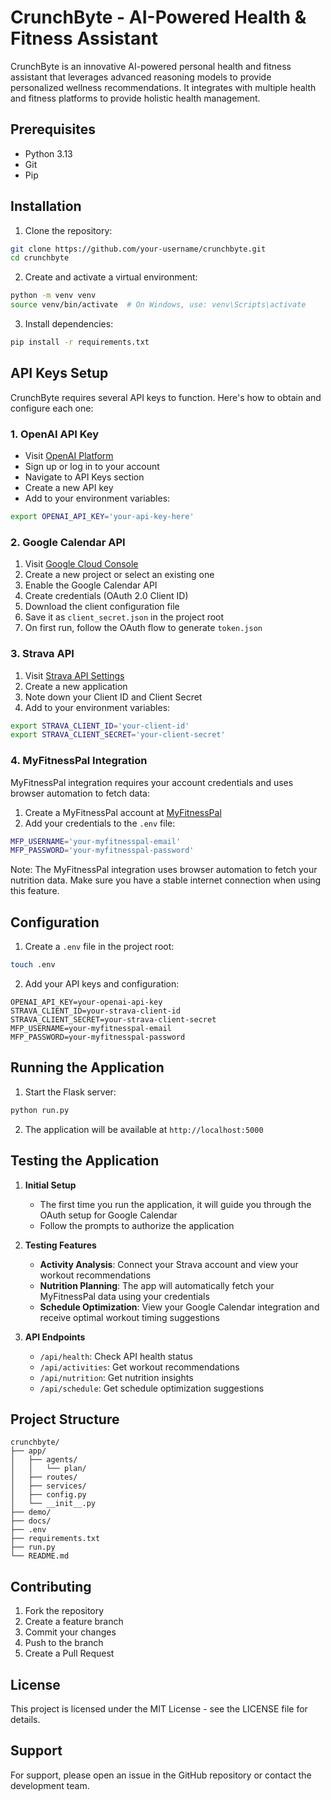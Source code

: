 # CrunchByte - AI-Powered Health & Fitness Assistant

CrunchByte is an innovative AI-powered personal health and fitness assistant that leverages advanced reasoning models to provide personalized wellness recommendations. It integrates with multiple health and fitness platforms to provide holistic health management.

## Prerequisites

- Python 3.13
- Git
- Pip

## Installation

1. Clone the repository:
```bash
git clone https://github.com/your-username/crunchbyte.git
cd crunchbyte
```

2. Create and activate a virtual environment:
```bash
python -m venv venv
source venv/bin/activate  # On Windows, use: venv\Scripts\activate
```

3. Install dependencies:
```bash
pip install -r requirements.txt
```

## API Keys Setup

CrunchByte requires several API keys to function. Here's how to obtain and configure each one:

### 1. OpenAI API Key
- Visit [OpenAI Platform](https://platform.openai.com/)
- Sign up or log in to your account
- Navigate to API Keys section
- Create a new API key
- Add to your environment variables:
```bash
export OPENAI_API_KEY='your-api-key-here'
```

### 2. Google Calendar API
1. Visit [Google Cloud Console](https://console.cloud.google.com/)
2. Create a new project or select an existing one
3. Enable the Google Calendar API
4. Create credentials (OAuth 2.0 Client ID)
5. Download the client configuration file
6. Save it as `client_secret.json` in the project root
7. On first run, follow the OAuth flow to generate `token.json`

### 3. Strava API
1. Visit [Strava API Settings](https://www.strava.com/settings/api)
2. Create a new application
3. Note down your Client ID and Client Secret
4. Add to your environment variables:
```bash
export STRAVA_CLIENT_ID='your-client-id'
export STRAVA_CLIENT_SECRET='your-client-secret'
```

### 4. MyFitnessPal Integration
MyFitnessPal integration requires your account credentials and uses browser automation to fetch data:

1. Create a MyFitnessPal account at [MyFitnessPal](https://www.myfitnesspal.com/)
2. Add your credentials to the `.env` file:
```bash
MFP_USERNAME='your-myfitnesspal-email'
MFP_PASSWORD='your-myfitnesspal-password'
```

Note: The MyFitnessPal integration uses browser automation to fetch your nutrition data. Make sure you have a stable internet connection when using this feature.

## Configuration

1. Create a `.env` file in the project root:
```bash
touch .env
```

2. Add your API keys and configuration:
```env
OPENAI_API_KEY=your-openai-api-key
STRAVA_CLIENT_ID=your-strava-client-id
STRAVA_CLIENT_SECRET=your-strava-client-secret
MFP_USERNAME=your-myfitnesspal-email
MFP_PASSWORD=your-myfitnesspal-password
```

## Running the Application

1. Start the Flask server:
```bash
python run.py
```

2. The application will be available at `http://localhost:5000`

## Testing the Application

1. **Initial Setup**
   - The first time you run the application, it will guide you through the OAuth setup for Google Calendar
   - Follow the prompts to authorize the application

2. **Testing Features**
   - **Activity Analysis**: Connect your Strava account and view your workout recommendations
   - **Nutrition Planning**: The app will automatically fetch your MyFitnessPal data using your credentials
   - **Schedule Optimization**: View your Google Calendar integration and receive optimal workout timing suggestions

3. **API Endpoints**
   - `/api/health`: Check API health status
   - `/api/activities`: Get workout recommendations
   - `/api/nutrition`: Get nutrition insights
   - `/api/schedule`: Get schedule optimization suggestions

## Project Structure

```
crunchbyte/
├── app/
│   ├── agents/
│   │   └── plan/
│   ├── routes/
│   ├── services/
│   ├── config.py
│   └── __init__.py
├── demo/
├── docs/
├── .env
├── requirements.txt
├── run.py
└── README.md
```

## Contributing

1. Fork the repository
2. Create a feature branch
3. Commit your changes
4. Push to the branch
5. Create a Pull Request

## License

This project is licensed under the MIT License - see the LICENSE file for details.

## Support

For support, please open an issue in the GitHub repository or contact the development team.
